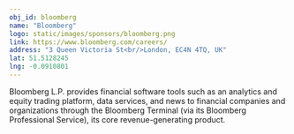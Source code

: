 ```yaml
---
obj_id: bloomberg
name: "Bloomberg"
logo: static/images/sponsors/bloomberg.png
link: https://www.bloomberg.com/careers/
address: "3 Queen Victoria St<br/>London, EC4N 4TQ, UK"
lat: 51.5128245
lng: -0.0910801
---
```

Bloomberg L.P. provides financial software tools such as an analytics and equity trading platform, data services, and news to financial companies and organizations through the Bloomberg Terminal (via its Bloomberg Professional Service), its core revenue-generating product.